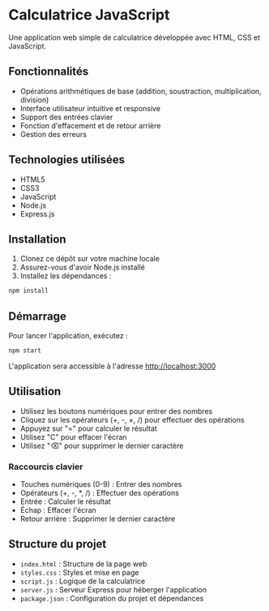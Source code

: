 # Calculatrice JavaScript

Une application web simple de calculatrice développée avec HTML, CSS et JavaScript.

## Fonctionnalités

- Opérations arithmétiques de base (addition, soustraction, multiplication, division)
- Interface utilisateur intuitive et responsive
- Support des entrées clavier
- Fonction d'effacement et de retour arrière
- Gestion des erreurs

## Technologies utilisées

- HTML5
- CSS3
- JavaScript
- Node.js
- Express.js

## Installation

1. Clonez ce dépôt sur votre machine locale
2. Assurez-vous d'avoir Node.js installé
3. Installez les dépendances :

```bash
npm install
```

## Démarrage

Pour lancer l'application, exécutez :

```bash
npm start
```

L'application sera accessible à l'adresse [http://localhost:3000](http://localhost:3000)

## Utilisation

- Utilisez les boutons numériques pour entrer des nombres
- Cliquez sur les opérateurs (+, -, ×, /) pour effectuer des opérations
- Appuyez sur "=" pour calculer le résultat
- Utilisez "C" pour effacer l'écran
- Utilisez "⌫" pour supprimer le dernier caractère

### Raccourcis clavier

- Touches numériques (0-9) : Entrer des nombres
- Opérateurs (+, -, *, /) : Effectuer des opérations
- Entrée : Calculer le résultat
- Échap : Effacer l'écran
- Retour arrière : Supprimer le dernier caractère

## Structure du projet

- `index.html` : Structure de la page web
- `styles.css` : Styles et mise en page
- `script.js` : Logique de la calculatrice
- `server.js` : Serveur Express pour héberger l'application
- `package.json` : Configuration du projet et dépendances
